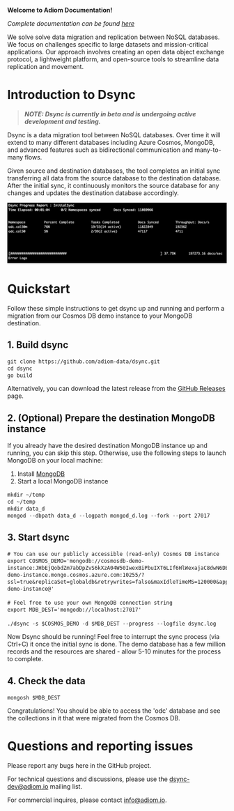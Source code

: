 **Welcome to Adiom Documentation!**

_Complete documentation can be found [here](https://docs.adiom.io)_

We solve solve data migration and replication between NoSQL databases. We focus on challenges specific to large datasets and mission-critical applications. Our approach involves creating an open data object exchange protocol, a lightweight platform, and open-source tools to streamline data replication and movement.

# Introduction to Dsync
> **_NOTE: Dsync is currently in beta and is undergoing active development and testing._**


Dsync is a data migration tool between NoSQL databases. Over time it will extend to many different databases including Azure Cosmos, MongoDB, and advanced features such as bidirectional communication and many-to-many flows. 

Given source and destination databases, the tool completes an initial sync transferring all data from the source database to the destination database. After the initial sync, it continuously monitors the source database for any changes and updates the destination database accordingly.

![Dsync progress reporting sample](/img/screenshot.png?width=20&raw=true)

# Quickstart
Follow these simple instructions to get dsync up and running and perform a migration from our Cosmos DB demo instance to your MongoDB destination.

## 1. Build dsync
```
git clone https://github.com/adiom-data/dsync.git
cd dsync
go build
```
Alternatively, you can download the latest release from the [GitHub Releases](https://github.com/adiom-data/dsync/releases/latest) page.

## 2. (Optional) Prepare the destination MongoDB instance

If you already have the desired destination MongoDB instance up and running, you can skip this step. Otherwise, use the following steps to launch MongoDB on your local machine:

1) Install [MongoDB](https://www.mongodb.com/docs/manual/administration/install-community/) 
2) Start a local MongoDB instance
```
mkdir ~/temp
cd ~/temp
mkdir data_d
mongod --dbpath data_d --logpath mongod_d.log --fork --port 27017
```

## 3. Start dsync
```
# You can use our publicly accessible (read-only) Cosmos DB instance
export COSMOS_DEMO='mongodb://cosmosdb-demo-instance:JHbEjQobdZm7abDpZvS6kXzA04W50IwexBiPbuIXT6LIf6HlWexajaC8dwN6DBvaXzj0grQkvL3cACDbN67qeg==@cosmosdb-demo-instance.mongo.cosmos.azure.com:10255/?ssl=true&replicaSet=globaldb&retrywrites=false&maxIdleTimeMS=120000&appName=@cosmosdb-demo-instance@'

# Feel free to use your own MongoDB connection string
export MDB_DEST='mongodb://localhost:27017' 

./dsync -s $COSMOS_DEMO -d $MDB_DEST --progress --logfile dsync.log
```
Now Dsync should be running! Feel free to interrupt the sync process (via Ctrl+C) it once the initial sync is done. The demo database has a few million records and the resources are shared - allow 5-10 minutes for the process to complete.

## 4. Check the data
```
mongosh $MDB_DEST
```
Congratulations! You should be able to access the 'odc' database and see the collections in it that were migrated from the Cosmos DB.

# Questions and reporting issues

Please report any bugs here in the GitHub project.

For technical questions and discussions, please use the dsync-dev@adiom.io mailing list.

For commercial inquires, please contact info@adiom.io.
